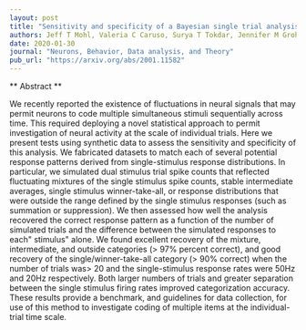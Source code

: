 ```yaml
---
layout: post
title: "Sensitivity and specificity of a Bayesian single trial analysis for time varying neural signals"
authors: Jeff T Mohl, Valeria C Caruso, Surya T Tokdar, Jennifer M Grohh
date: 2020-01-30
journal: "Neurons, Behavior, Data analysis, and Theory"
pub_url: "https://arxiv.org/abs/2001.11582"
---
```


** Abstract **

We recently reported the existence of fluctuations in neural signals that may permit neurons to code multiple simultaneous stimuli sequentially across time. This required deploying a novel statistical approach to permit investigation of neural activity at the scale of individual trials. Here we present tests using synthetic data to assess the sensitivity and specificity of this analysis. We fabricated datasets to match each of several potential response patterns derived from single-stimulus response distributions. In particular, we simulated dual stimulus trial spike counts that reflected fluctuating mixtures of the single stimulus spike counts, stable intermediate averages, single stimulus winner-take-all, or response distributions that were outside the range defined by the single stimulus responses (such as summation or suppression). We then assessed how well the analysis recovered the correct response pattern as a function of the number of simulated trials and the difference between the simulated responses to each" stimulus" alone. We found excellent recovery of the mixture, intermediate, and outside categories (> 97% percent correct), and good recovery of the single/winner-take-all category (> 90% correct) when the number of trials was> 20 and the single-stimulus response rates were 50Hz and 20Hz respectively. Both larger numbers of trials and greater separation between the single stimulus firing rates improved categorization accuracy. These results provide a benchmark, and guidelines for data collection, for use of this method to investigate coding of multiple items at the individual-trial time scale.
